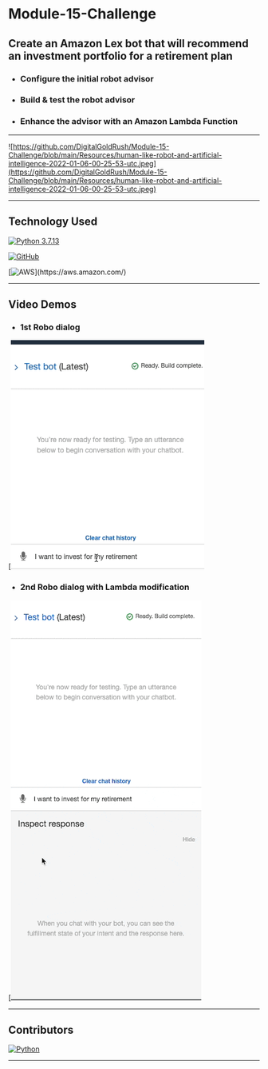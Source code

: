 # Module-15-Challenge

## Create an Amazon Lex bot that will recommend an investment portfolio for a retirement plan

- ###  Configure the initial robot advisor

- ### Build & test the robot advisor

- ### Enhance the advisor with an Amazon Lambda Function

---

![https://github.com/DigitalGoldRush/Module-15-Challenge/blob/main/Resources/human-like-robot-and-artificial-intelligence-2022-01-06-00-25-53-utc.jpeg](https://github.com/DigitalGoldRush/Module-15-Challenge/blob/main/Resources/human-like-robot-and-artificial-intelligence-2022-01-06-00-25-53-utc.jpeg)

---

## Technology Used

[![Python 3.7.13](https://img.shields.io/badge/python-3670A0?style=for-the-badge&logo=python&logoColor=ffdd54)]([https://www.python.org/downloads/release/python-3912/)

[![GitHub](https://img.shields.io/badge/github-%23121011.svg?style=for-the-badge&logo=github&logoColor=white)](https://github.com/DigitalGoldRush?tab=repositories)

[![AWS](https://img.shields.io/badge/AWS-%23FF9900.svg?style=for-the-badge&logo=amazon-aws&logoColor=white")](https://aws.amazon.com/)

---

## Video Demos

- ### 1st Robo dialog

[![](https://github.com/DigitalGoldRush/Module-15-Challenge/blob/985969b0f476218d7b0d67ab715d64e2b708b761/Resources/1st%20Robo%20dialog.gif)
- ### 2nd Robo dialog with Lambda modification
[![](https://github.com/DigitalGoldRush/Module-15-Challenge/blob/main/Resources/Roboadvisor%20with%20Lambda%20update.gif)

---
## Contributors

[![Python](https://img.shields.io/badge/Michael_Dionne-LinkedIn-blue)](https://www.linkedin.com/in/michael-dionne-b2a1b61b/)

---
